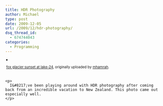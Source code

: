 ```yaml
---
title: HDR Photography
author: Michael
type: post
date: 2009-12-05
url: /2009/12/hdr-photography/
dsq_thread_id:
  - 674744043
categories:
  - Programming
---
```

<div style="text-align: left; padding: 3px;">
  <a title="photo sharing" href="http://www.flickr.com/photos/hamrah/4141374402/"><img style="border: solid 2px #000000;" src="http://i0.wp.com/farm3.static.flickr.com/2716/4141374402_d8eb9257df.jpg?w=660" alt="" data-recalc-dims="1" /></a></p> 
  
  <p>
    <span style="font-size: 0.8em; margin-top: 0px;"><a href="http://www.flickr.com/photos/hamrah/4141374402/">fox glacier sunset at lake-24</a>, originally uploaded by <a href="http://www.flickr.com/people/hamrah/">mhamrah</a>.</span></div> 
    
    <p>
      I&#8217;ve been playing around with HDR photography after coming back from an incredible vacation to New Zealand. This photo came out especially well.
    </p>
